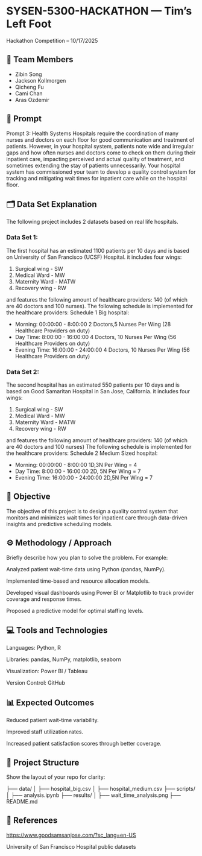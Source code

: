 # SYSEN-5300-HACKATHON — Tim’s Left Foot

Hackathon Competition – 10/17/2025

## 🧠 Team Members

- Zibin Song
- Jackson Kollmorgen
- Qicheng Fu
- Cami Chan
- Aras Ozdemir


## 🧩 Prompt

Prompt 3: Health Systems
Hospitals require the coordination of many nurses and doctors on each floor for good communication and treatment of patients. However, in your hospital system, patients note wide and irregular gaps and how often nurses and doctors come to check on them during their inpatient care, impacting perceived and actual quality of treatment, and sometimes extending the stay of patients unnecessarily. Your hospital system has commissioned your team to develop a quality control system for tracking and mitigating wait times for inpatient care while on the hospital floor.



## 🗂️ Data Set Explanation

The following project includes 2 datasets based on real life hospitals.

### Data Set 1: 
The first hospital has an estimated 1100 patients per 10 days and is based on University of San Francisco (UCSF) Hospital. it includes four wings: 
1. Surgical wing - SW 
2. Medical Ward - MW 
3. Maternity Ward - MATW 
4. Recovery wing - RW 

and features the following amount of healthcare providers: 140 (of which are 40 doctors and 100 nurses). The following schedule is implemented for the healthcare providers: 
Schedule 1 Big hospital:

- Morning: 00:00:00 - 8:00:00 2 Doctors,5 Nurses Per Wing (28 Healthcare Providers on duty)
- Day Time: 8:00:00 - 16:00:00 4 Doctors, 10 Nurses Per Wing (56 Healthcare Providers on duty)
- Evening Time: 16:00:00 - 24:00:00 4 Doctors, 10 Nurses Per Wing (56 Healthcare Providers on duty)

### Data Set 2: 
The second hospital has an estimated 550 patients per 10 days and is based on Good Samaritan Hospital in San Jose, California. it includes four wings: 
1. Surgical wing - SW 
2. Medical Ward - MW
3. Maternity Ward - MATW 
4. Recovery wing - RW

and features the following amount of healthcare providers: 140 (of which are 40 doctors and 100 nurses) The following schedule is implemented for the healthcare providers: 
Schedule 2 Medium Sized hospital: 
- Morning: 00:00:00 - 8:00:00 1D,3N Per Wing = 4 
- Day Time: 8:00:00 - 16:00:00 2D, 5N Per Wing = 7
- Evening Time: 16:00:00 - 24:00:00 2D,5N Per Wing = 7

## 🎯 Objective

The objective of this project is to design a quality control system that monitors and minimizes wait times for inpatient care through data-driven insights and predictive scheduling models.

## ⚙️ Methodology / Approach

Briefly describe how you plan to solve the problem.
For example:

Analyzed patient wait-time data using Python (pandas, NumPy).

Implemented time-based and resource allocation models.

Developed visual dashboards using Power BI or Matplotlib to track provider coverage and response times.

Proposed a predictive model for optimal staffing levels.

## 💻 Tools and Technologies

Languages: Python, R

Libraries: pandas, NumPy, matplotlib, seaborn

Visualization: Power BI / Tableau

Version Control: GitHub

## 📊 Expected Outcomes

Reduced patient wait-time variability.

Improved staff utilization rates.

Increased patient satisfaction scores through better coverage.

## 📁 Project Structure

Show the layout of your repo for clarity:

├── data/
│   ├── hospital_big.csv
│   ├── hospital_medium.csv
├── scripts/
│   ├── analysis.ipynb
├── results/
│   ├── wait_time_analysis.png
├── README.md


## 📜 References

https://www.goodsamsanjose.com/?sc_lang=en-US

University of San Francisco Hospital public datasets
